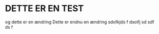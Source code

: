 # DETTE ER EN TEST

og dette er en ændring
Dette er endnu en ændring
sdofkjds f
dsoifj sd
sdf
 ds
f 

